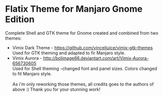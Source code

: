 # Flatix Theme for Manjaro Gnome Edition
Complete Shell and GTK theme for Gnome created and combined from two themes: </br>
- Vimix Dark Theme - https://github.com/vinceliuice/vimix-gtk-themes </br>
Used for GTK theming and adapted to fir Manjaro style.
- Vimix Aurora - http://bolimage66.deviantart.com/art/Vimix-Aurora-656730605 </br>
Used for Shell theming -changed font and panel sizes. Colors changed to fit Manjaro style. </br></br>
As i'm only reworking those themes, all credits goes to the authors of above :)
Thank you for your stunning work!

